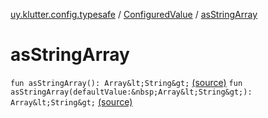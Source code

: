 [uy.klutter.config.typesafe](../index.md) / [ConfiguredValue](index.md) / [asStringArray](.)


# asStringArray
`fun asStringArray(): Array&lt;String&gt;` [(source)](https://github.com/kohesive/klutter/blob/master/config-typesafe-jdk6/src/main/kotlin/uy/klutter/config/typesafe/TypesafeConfig_Ext.kt#L112)
`fun asStringArray(defaultValue:&nbsp;Array&lt;String&gt;): Array&lt;String&gt;` [(source)](https://github.com/kohesive/klutter/blob/master/config-typesafe-jdk6/src/main/kotlin/uy/klutter/config/typesafe/TypesafeConfig_Ext.kt#L113)


